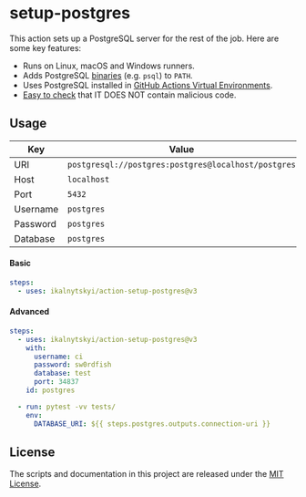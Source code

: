 # setup-postgres

This action sets up a PostgreSQL server for the rest of the job. Here are some
key features:

* Runs on Linux, macOS and Windows runners.
* Adds PostgreSQL [binaries][1] (e.g. `psql`) to `PATH`.
* Uses PostgreSQL installed in [GitHub Actions Virtual Environments][2].
* [Easy to check][3] that IT DOES NOT contain malicious code.

[1]: https://www.postgresql.org/docs/current/reference-client.html
[2]: https://github.com/actions/virtual-environments
[3]: action.yml

## Usage

| Key      | Value                                               |
|----------|-----------------------------------------------------|
| URI      | `postgresql://postgres:postgres@localhost/postgres` |
| Host     | `localhost`                                         |
| Port     | `5432`                                              |
| Username | `postgres`                                          |
| Password | `postgres`                                          |
| Database | `postgres`                                          |

#### Basic

```yaml
steps:
  - uses: ikalnytskyi/action-setup-postgres@v3
```

#### Advanced

```yaml
steps:
  - uses: ikalnytskyi/action-setup-postgres@v3
    with:
      username: ci
      password: sw0rdfish
      database: test
      port: 34837
    id: postgres

  - run: pytest -vv tests/
    env:
      DATABASE_URI: ${{ steps.postgres.outputs.connection-uri }}
```

## License

The scripts and documentation in this project are released under the
[MIT License](LICENSE).
